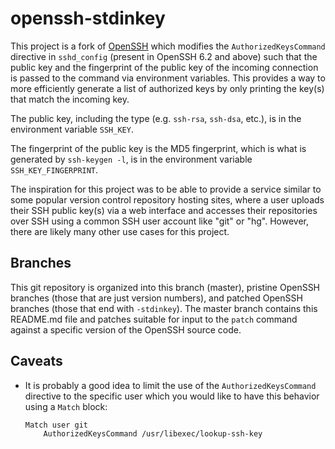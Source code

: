 # openssh-stdinkey

This project is a fork of [OpenSSH][1] which modifies the
`AuthorizedKeysCommand` directive in `sshd_config` (present in OpenSSH 6.2 and
above) such that the public key and the fingerprint of the public key of the
incoming connection is passed to the command via environment variables.  This
provides a way to more efficiently generate a list of authorized keys by only
printing the key(s) that match the incoming key.

The public key, including the type (e.g. `ssh-rsa`, `ssh-dsa`, etc.), is in
the environment variable `SSH_KEY`.

The fingerprint of the public key is the MD5 fingerprint, which is what is
generated by `ssh-keygen -l`, is in the environment variable
`SSH_KEY_FINGERPRINT`.

The inspiration for this project was to be able to provide a service similar
to some popular version control repository hosting sites, where a user uploads
their SSH public key(s) via a web interface and accesses their repositories
over SSH using a common SSH user account like "git" or "hg".  However, there
are likely many other use cases for this project.

## Branches

This git repository is organized into this branch (master), pristine OpenSSH
branches (those that are just version numbers), and patched OpenSSH branches
(those that end with `-stdinkey`).  The master branch contains this README.md
file and patches suitable for input to the `patch` command against a specific
version of the OpenSSH source code.

## Caveats

* It is probably a good idea to limit the use of the `AuthorizedKeysCommand`
  directive to the specific user which you would like to have this behavior
  using a `Match` block:

      Match user git
          AuthorizedKeysCommand /usr/libexec/lookup-ssh-key

[1]: http://www.openssh.com/
